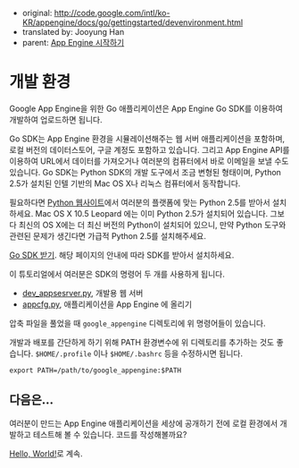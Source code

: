   * original: http://code.google.com/intl/ko-KR/appengine/docs/go/gettingstarted/devenvironment.html
  * translated by: Jooyung Han
  * parent: [App Engine 시작하기](GoogleAppEngineGoGettingStarted.md)


# 개발 환경 #

Google App Engine을 위한 Go 애플리케이션은 App Engine Go SDK를 이용하여 개발하여 업로드하면 됩니다.

Go SDK는 App Engine 환경을 시뮬레이션해주는 웹 서버 애플리케이션을 포함하며, 로컬 버전의 데이터스토어, 구글 계정도 포함하고 있습니다. 그리고 App Engine API를 이용하여 URL에서 데이터를 가져오거나 여러분의 컴퓨터에서 바로 이메일을 보낼 수도 있습니다. Go SDK는 Python SDK의 개발 도구에서 조금 변형된 형태이며, Python 2.5가 설치된 인텔 기반의 Mac OS X나 리눅스 컴퓨터에서 동작합니다.

필요하다면 [Python 웹사이트](http://www.python.org/)에서 여러분의 플랫폼에 맞는 Python 2.5를 받아서 설치하세요. Mac OS X 10.5 Leopard 에는 이미 Python 2.5가 설치되어 있습니다. 그보다 최신의 OS X에는 더 최신 버전의 Python이 설치되어 있으니, 만약 Python 도구와 관련된 문제가 생긴다면 가급적 Python 2.5를 설치해주세요.

[Go SDK 받기](http://code.google.com/appengine/downloads.html). 해당 페이지의 안내에 따라 SDK를 받아서 설치하세요.

이 튜토리얼에서 여러분은 SDK의 명령어 두 개를 사용하게 됩니다.
  * [dev\_appsesrver.py](http://code.google.com/appengine/docs/python/tools/devserver.html), 개발용 웹 서버
  * [appcfg.py](http://code.google.com/appengine/docs/python/tools/uploadinganapp.html), 애플리케이션을 App Engine 에 올리기

압축 파일을 풀었을 때 `google_appengine` 디렉토리에 위 명령어들이 있습니다.

개발과 배포를 간단하게 하기 위해 PATH 환경변수에 위 디렉토리를 추가하는 것도 좋습니다. `$HOME/.profile` 이나 `$HOME/.bashrc` 등을 수정하시면 됩니다.

```
export PATH=/path/to/google_appengine:$PATH
```

## 다음은... ##

여러분이 만드는 App Engine 애플리케이션을 세상에 공개하기 전에 로컬 환경에서 개발하고 테스트해 볼 수 있습니다. 코드를 작성해볼까요?

[Hello, World!](GoogleAppEngineGoHelloWorld.md)로 계속.
